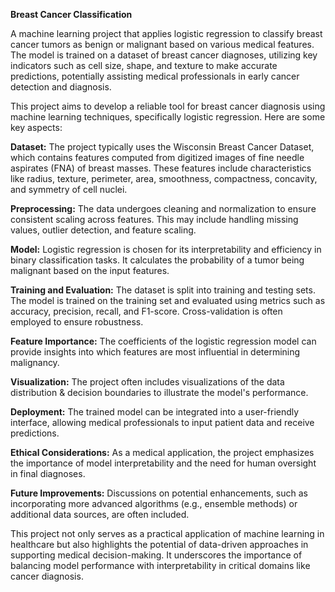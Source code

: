 **Breast Cancer Classification**

A machine learning project that applies logistic regression to classify breast cancer tumors as benign or malignant based on various medical features. 
The model is trained on a dataset of breast cancer diagnoses, utilizing key indicators such as cell size, shape, and texture to make accurate predictions, potentially assisting medical professionals in early cancer detection and diagnosis.

This project aims to develop a reliable tool for breast cancer diagnosis using machine learning techniques, specifically logistic regression. Here are some key aspects:

**Dataset:** The project typically uses the Wisconsin Breast Cancer Dataset, which contains features computed from digitized images of fine needle aspirates (FNA) of breast masses. These features include characteristics like radius, texture, perimeter, area, smoothness, compactness, concavity, and symmetry of cell nuclei.

**Preprocessing:** The data undergoes cleaning and normalization to ensure consistent scaling across features. This may include handling missing values, outlier detection, and feature scaling.

**Model:** Logistic regression is chosen for its interpretability and efficiency in binary classification tasks. It calculates the probability of a tumor being malignant based on the input features.

**Training and Evaluation:** The dataset is split into training and testing sets. The model is trained on the training set and evaluated using metrics such as accuracy, precision, recall, and F1-score. Cross-validation is often employed to ensure robustness.

**Feature Importance:** The coefficients of the logistic regression model can provide insights into which features are most influential in determining malignancy.

**Visualization:** The project often includes visualizations of the data distribution & decision boundaries to illustrate the model's performance.

**Deployment:** The trained model can be integrated into a user-friendly interface, allowing medical professionals to input patient data and receive predictions.

**Ethical Considerations:** As a medical application, the project emphasizes the importance of model interpretability and the need for human oversight in final diagnoses.

**Future Improvements:** Discussions on potential enhancements, such as incorporating more advanced algorithms (e.g., ensemble methods) or additional data sources, are often included.

This project not only serves as a practical application of machine learning in healthcare but also highlights the potential of data-driven approaches in supporting medical decision-making. It underscores the importance of balancing model performance with interpretability in critical domains like cancer diagnosis.
